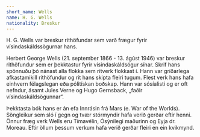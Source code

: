 ```yaml
---
short_name: Wells
name: H. G. Wells
nationality: Breskur
---
```

H. G. Wells var breskur rithöfundar sem varð frægur fyrir vísindaskáldssögurnar hans.

Herbert George Wells (21. september 1866 - 13. ágúst 1946) var breskur rithöfundur sem er þekktastur fyrir vísindaskáldsögur sínar. Skrif hans spönnuðu þó nánast alla flokka sem ritverk flokkast í. Hann var gríðarlega afkastamikill rithöfundur og rit hans skipta fleiri tugum. Flest verk hans hafa einhvern félagslegan eða pólitískan boðskap. Hann var sósíalisti og er oft nefndur, ásamt Jules Verne og Hugo Gernsback, „faðir vísindaskáldsögunnar“.

Þekktasta bók hans er án efa Innrásin frá Mars (e. War of the Worlds). Söngleikur sem sló í gegn og tvær stórmyndir hafa verið gerðar eftir henni. Önnur fræg verk Wells eru Tímavélin, Ósýnilegi maðurinn og Eyja dr. Moreau. Eftir öllum þessum verkum hafa verið gerðar fleiri en ein kvikmynd.